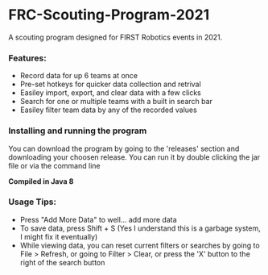 # FRC-Scouting-Program-2021
A scouting program designed for FIRST Robotics events in 2021.
### Features:
- Record data for up 6 teams at once
- Pre-set hotkeys for quicker data collection and retrival
- Easiley import, export, and clear data with a few clicks
- Search for one or multiple teams with a built in search bar
- Easiley filter team data by any of the recorded values

### Installing and running the program
You can download the program by going to the 'releases' section and downloading your choosen release. 
You can run it by double clicking the jar file or via the command line

**Compiled in Java 8**

### Usage Tips:
- Press "Add More Data" to well... add more data
- To save data, press Shift + S (Yes I understand this is a garbage system, I might fix it eventually)
- While viewing data, you can reset current filters or searches by going to File > Refresh, or going to Filter > Clear, or press the 'X' button to the right of the search button
